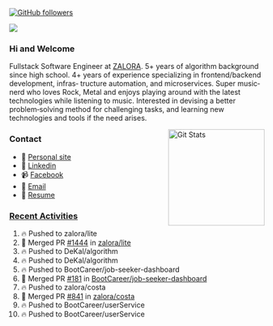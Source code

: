 [![GitHub followers](https://img.shields.io/github/followers/DeKal?label=Follow%20at%20GitHub&style=for-the-badge)](https://github.com/DeKal)

<img
  src="https://cr-ss-service.azurewebsites.net/api/ScreenShot?widget=summary&username=DeKal&badges=3&width=300&style=--header-bg-color:%23000;--border-radius:10px"
/>

### Hi and Welcome 
Fullstack Software Engineer at [ZALORA](https://github.com/zalora/). 5+ years of algorithm background since high school. 4+ years of experience specializing in frontend/backend development, infras‐ tructure automation, and microservices. Super music‐nerd who loves Rock, Metal and enjoys playing around with the latest technologies while listening to music. Interested in devising a better problem‐solving method for challenging tasks, and learning new technologies and tools if the need arises.


<a href="https://phatho-folio.now.sh/"><img alt="Git Stats" src="https://github-readme-stats.vercel.app/api?username=DeKal&show_icons=true&theme=merko&count_private=true" align="right" height="190" /></a>


### Contact

- 💬 [Personal site](https://phatho-folio.now.sh/)
- 🔗 [Linkedin](https://www.linkedin.com/in/phat-ho/)
- 📹 [Facebook](https://www.facebook.com/dekal.dev)
- 📧 <a href="mailto:hohuuphat22@gmail.com">Email</a>
- 📄 <a id="raw-url" href="https://raw.githubusercontent.com/DeKal/DeKal/master/cv/dekal.pdf">Resume</a>


### [Recent Activities](https://github.com/DeKal/github-activity-readme)
<!--START_SECTION:activity-->
1. 🔥 Pushed to zalora/lite
2. 🎉 Merged PR [#1444](https://github.com/zalora/lite/pull/1444) in [zalora/lite](https://github.com/zalora/lite)
3. 🔥 Pushed to DeKal/algorithm
4. 🔥 Pushed to DeKal/algorithm
5. 🔥 Pushed to BootCareer/job-seeker-dashboard
6. 🎉 Merged PR [#181](https://github.com/BootCareer/job-seeker-dashboard/pull/181) in [BootCareer/job-seeker-dashboard](https://github.com/BootCareer/job-seeker-dashboard)
7. 🔥 Pushed to zalora/costa
8. 🎉 Merged PR [#841](https://github.com/zalora/costa/pull/841) in [zalora/costa](https://github.com/zalora/costa)
9. 🔥 Pushed to BootCareer/userService
10. 🔥 Pushed to BootCareer/userService
<!--END_SECTION:activity-->
